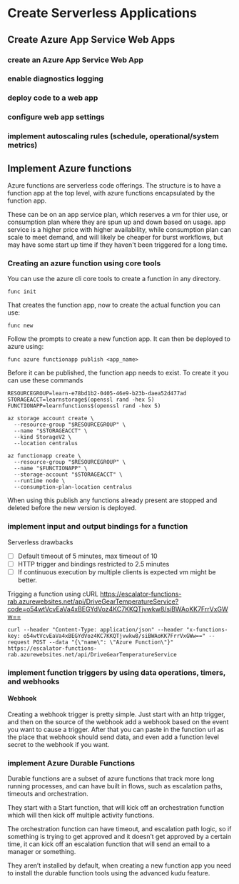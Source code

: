 # Create Serverless Applications

## Create Azure App Service Web Apps

### create an Azure App Service Web App
### enable diagnostics logging
### deploy code to a web app
### configure web app settings
### implement autoscaling rules (schedule, operational/system metrics)

## Implement Azure functions

Azure functions are serverless code offerings. The structure is to have a function app at the top level, with azure functions encapsulated by the function app.

These can be on an app service plan, which reserves a vm for thier use, or consumption plan where they are spun up and down based on usage. app service is a higher price with higher availability, while consumption plan can scale to meet demand, and will likely be cheaper for burst workflows, but may have some start up time if they haven't been triggered for a long time.

### Creating an azure function using core tools

You can use the azure cli core tools to create a function in any directory. 

``` 
func init
```

That creates the function app, now to create the actual function you can use:

``` 
func new
```

Follow the prompts to create a new function app. It can then be deployed to azure using:

``` 
func azure functionapp publish <app_name>
```

Before it can be published, the function app needs to exist. To create it you can use these commands

```
RESOURCEGROUP=learn-e78bd1b2-0405-46e9-b23b-daea52d477ad
STORAGEACCT=learnstorage$(openssl rand -hex 5)
FUNCTIONAPP=learnfunctions$(openssl rand -hex 5)

az storage account create \
  --resource-group "$RESOURCEGROUP" \
  --name "$STORAGEACCT" \
  --kind StorageV2 \
  --location centralus

az functionapp create \
  --resource-group "$RESOURCEGROUP" \
  --name "$FUNCTIONAPP" \
  --storage-account "$STORAGEACCT" \
  --runtime node \
  --consumption-plan-location centralus
```

When using this publish any functions already present are stopped and deleted before the new version is deployed.

### implement input and output bindings for a function

Serverless drawbacks

- [ ] Default timeout of 5 minutes, max timeout of 10
- [ ] HTTP trigger and bindings restricted to 2.5 minutes
- [ ] If continuous execution by multiple clients is expected vm might be better.

Trigging a function using cURL
https://escalator-functions-rab.azurewebsites.net/api/DriveGearTemperatureService?code=o54wtVcvEaVa4xBEGYdVoz4KC7KKQTjvwkw8/siBWAoKK7FrrVxGWw==
```
curl --header "Content-Type: application/json" --header "x-functions-key: o54wtVcvEaVa4xBEGYdVoz4KC7KKQTjvwkw8/siBWAoKK7FrrVxGWw==" --request POST --data "{\"name\": \"Azure Function\"}" https://escalator-functions-rab.azurewebsites.net/api/DriveGearTemperatureService
```

### implement function triggers by using data operations, timers, and webhooks

#### Webhook

Creating a webhook trigger is pretty simple. Just start with an http trigger, and then on the source of the webhook add a webhook based on the event you want to cause a trigger. After that you can paste in the function url as the place that webhook should send data, and even add a function level secret to the webhook if you want.

### implement Azure Durable Functions

Durable functions are a subset of azure functions that track more long running processes, and can have built in flows, such as escalation paths, timeouts and orchestration.

They start with a Start function, that will kick off an orchestration function which will then kick off multiple activity functions.

The orchestration function can have timeout, and escalation path logic, so if something is trying to get approved and it doesn’t get approved by a certain time, it can kick off an escalation function that will send an email to a manager or something.

They aren’t installed by default, when creating a new function app you need to install the durable function tools using the advanced kudu feature.